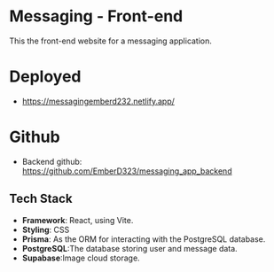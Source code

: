 # Messaging - Front-end

This the front-end website for a messaging application.

# Deployed
- https://messagingemberd232.netlify.app/
# Github
- Backend github: https://github.com/EmberD323/messaging_app_backend

## Tech Stack

- **Framework**: React, using Vite.
- **Styling**: CSS
- **Prisma**: As the ORM for interacting with the PostgreSQL database.
- **PostgreSQL**:The database storing user and message data.
- **Supabase**:Image cloud storage.

